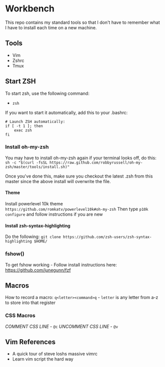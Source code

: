 # Workbench

This repo contains my standard tools so that I don't have to remember what I have to install each time on a new machine.

## Tools
* Vim
* Zshrc
* Tmux

## Start ZSH
To start zsh, use the following command:
* `zsh`

If you want to start it automatically, add this to your .bashrc:
```
# Launch ZSH automatically:
if [ -t 1 ]; then
    exec zsh
fi
```

### Install oh-my-zsh
You may have to install oh-my-zsh again if your terminal looks off, do this: 
`sh -c "$(curl -fsSL https://raw.github.com/robbyrussell/oh-my-zsh/master/tools/install.sh)"`

Once you've done this, make sure you checkout the latest .zsh from this master since the above install will overwrite the file.

#### Theme
Install powerlevel 10k theme `https://github.com/romkatv/powerlevel10k#oh-my-zsh`
Then type `p10k configure` and follow instructions if you are new

#### Install zsh-syntax-highlighting
Do the following:
`git clone https://github.com/zsh-users/zsh-syntax-highlighting $HOME/`

### fshow()
To get fshow working - Follow install instructions here: https://github.com/junegunn/fzf

## Macros

How to record a macro:
`q<letter><command>q` - `letter` is any letter from a-z to store into that register

### CSS Macros
*COMMENT CSS LINE* - `@c`
*UNCOMMENT CSS LINE* - `@v`

## Vim References
- A quick tour of steve loshs massive vimrc
- Learn vim script the hard way 
